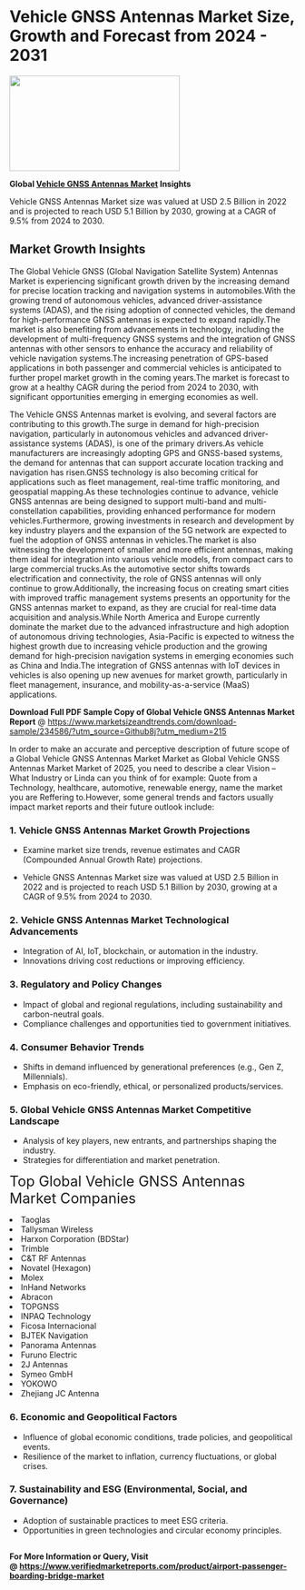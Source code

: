 <H1>Vehicle GNSS Antennas Market Size, Growth and Forecast from 2024 - 2031</H1><img class="aligncenter size-medium wp-image-584254" src="https://thirdeyenews.in/wp-content/uploads/2024/09/Global-Market-Research-300x168.jpeg" alt="" width="300" height="168" /><p><strong>Global&nbsp;<a href="https://www.marketsizeandtrends.com/download-sample/234586/?utm_source=Github8j?utm_medium=215">Vehicle GNSS Antennas Market</a> Insights</strong></p><p>Vehicle GNSS Antennas Market size was valued at USD 2.5 Billion in 2022 and is projected to reach USD 5.1 Billion by 2030, growing at a CAGR of 9.5% from 2024 to 2030.</p><p><h2>Market Growth Insights</h2> <p>The Global Vehicle GNSS (Global Navigation Satellite System) Antennas Market is experiencing significant growth driven by the increasing demand for precise location tracking and navigation systems in automobiles.With the growing trend of autonomous vehicles, advanced driver-assistance systems (ADAS), and the rising adoption of connected vehicles, the demand for high-performance GNSS antennas is expected to expand rapidly.The market is also benefiting from advancements in technology, including the development of multi-frequency GNSS systems and the integration of GNSS antennas with other sensors to enhance the accuracy and reliability of vehicle navigation systems.The increasing penetration of GPS-based applications in both passenger and commercial vehicles is anticipated to further propel market growth in the coming years.The market is forecast to grow at a healthy CAGR during the period from 2024 to 2030, with significant opportunities emerging in emerging economies as well.</p> <p>The Vehicle GNSS Antennas market is evolving, and several factors are contributing to this growth.The surge in demand for high-precision navigation, particularly in autonomous vehicles and advanced driver-assistance systems (ADAS), is one of the primary drivers.As vehicle manufacturers are increasingly adopting GPS and GNSS-based systems, the demand for antennas that can support accurate location tracking and navigation has risen.GNSS technology is also becoming critical for applications such as fleet management, real-time traffic monitoring, and geospatial mapping.As these technologies continue to advance, vehicle GNSS antennas are being designed to support multi-band and multi-constellation capabilities, providing enhanced performance for modern vehicles.Furthermore, growing investments in research and development by key industry players and the expansion of the 5G network are expected to fuel the adoption of GNSS antennas in vehicles.The market is also witnessing the development of smaller and more efficient antennas, making them ideal for integration into various vehicle models, from compact cars to large commercial trucks.As the automotive sector shifts towards electrification and connectivity, the role of GNSS antennas will only continue to grow.Additionally, the increasing focus on creating smart cities with improved traffic management systems presents an opportunity for the GNSS antennas market to expand, as they are crucial for real-time data acquisition and analysis.While North America and Europe currently dominate the market due to the advanced infrastructure and high adoption of autonomous driving technologies, Asia-Pacific is expected to witness the highest growth due to increasing vehicle production and the growing demand for high-precision navigation systems in emerging economies such as China and India.The integration of GNSS antennas with IoT devices in vehicles is also opening up new avenues for market growth, particularly in fleet management, insurance, and mobility-as-a-service (MaaS) applications.<p><span class=""><strong>Download Full PDF Sample Copy of Global Vehicle GNSS Antennas Market Report</strong> @ <a href="https://www.marketsizeandtrends.com/download-sample/234586/?utm_source=Github8j?utm_medium=215" target="_blank">https://www.marketsizeandtrends.com/download-sample/234586/?utm_source=Github8j?utm_medium=215</a></span></p><p>In order to make an accurate and perceptive description of future scope of a Global&nbsp;Vehicle GNSS Antennas Market Market as Global&nbsp;Vehicle GNSS Antennas Market Market of 2025, you need to describe a clear Vision &ndash; What Industry or Linda can you think of for example: Quote from a Technology, healthcare, automotive, renewable energy, name the market you are Reffering to.However, some general trends and factors usually impact market reports and their future outlook include:</p><h3>1.&nbsp;<strong>Vehicle GNSS Antennas Market Growth Projections</strong></h3><ul><li>Examine market size trends, revenue estimates and CAGR (Compounded Annual Growth Rate) projections.</li><li><p>Vehicle GNSS Antennas Market size was valued at USD 2.5 Billion in 2022 and is projected to reach USD 5.1 Billion by 2030, growing at a CAGR of 9.5% from 2024 to 2030.</p></li></ul><h3>2.&nbsp;<strong>Vehicle GNSS Antennas Market Technological Advancements</strong></h3><ul><li>Integration of AI, IoT, blockchain, or automation in the industry.</li><li>Innovations driving cost reductions or improving efficiency.</li></ul><h3>3.&nbsp;<strong>Regulatory and Policy Changes</strong></h3><ul><li>Impact of global and regional regulations, including sustainability and carbon-neutral goals.</li><li>Compliance challenges and opportunities tied to government initiatives.</li></ul><h3>4.&nbsp;<strong>Consumer Behavior Trends</strong></h3><ul><li>Shifts in demand influenced by generational preferences (e.g., Gen Z, Millennials).</li><li>Emphasis on eco-friendly, ethical, or personalized products/services.</li></ul><h3>5.&nbsp;<strong>Global Vehicle GNSS Antennas Market Competitive Landscape</strong></h3><ul><li>Analysis of key players, new entrants, and partnerships shaping the industry.</li><li>Strategies for differentiation and market penetration.</li></ul><p data-pm-slice="1 1 []"><span style="color: inherit; font-family: inherit; font-size: 25px;">Top Global Vehicle GNSS Antennas Market Companies</span></p><div class="" data-test-id=""><p><li>Taoglas</li><li> Tallysman Wireless</li><li> Harxon Corporation (BDStar)</li><li> Trimble</li><li> C&T RF Antennas</li><li> Novatel (Hexagon)</li><li> Molex</li><li> InHand Networks</li><li> Abracon</li><li> TOPGNSS</li><li> INPAQ Technology</li><li> Ficosa Internacional</li><li> BJTEK Navigation</li><li> Panorama Antennas</li><li> Furuno Electric</li><li> 2J Antennas</li><li> Symeo GmbH</li><li> YOKOWO</li><li> Zhejiang JC Antenna</li></p></div><h3>6.&nbsp;<strong>Economic and Geopolitical Factors</strong></h3><ul><li>Influence of global economic conditions, trade policies, and geopolitical events.</li><li>Resilience of the market to inflation, currency fluctuations, or global crises.</li></ul><h3>7.&nbsp;<strong>Sustainability and ESG (Environmental, Social, and Governance)</strong></h3><ul><li>Adoption of sustainable practices to meet ESG criteria.</li><li>Opportunities in green technologies and circular economy principles.</li></ul><h2><strong style="font-size: 14px;">For More Information or Query, Visit @&nbsp;</strong><a style="background-color: #ffffff; font-size: 14px;" href="https://www.marketsizeandtrends.com/report/vehicle-gnss-antennas-market/" target="_blank">https://www.verifiedmarketreports.com/product/airport-passenger-boarding-bridge-market</a></h2>